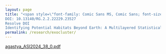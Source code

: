 ```yaml
---
layout: page
title: "<span style=\"font-family: Comic Sans MS, Comic Sans; font-size:32px;\"> 		
DOI: 10.13140/RG.2.2.22229.23527
Resolve DOI
Identifying Potential Habitats Beyond Earth: A Multilayered Statistical Analysis of NASA's Confirmed Exoplanets. </span> "
permalink: /research/exocluster/
---
```

 [agastya_ASI2024_38_0.pdf](https://github.com/user-attachments/files/16397943/agastya_ASI2024_38_0.pdf)
